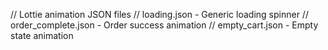 // Lottie animation JSON files
// loading.json - Generic loading spinner
// order_complete.json - Order success animation
// empty_cart.json - Empty state animation
